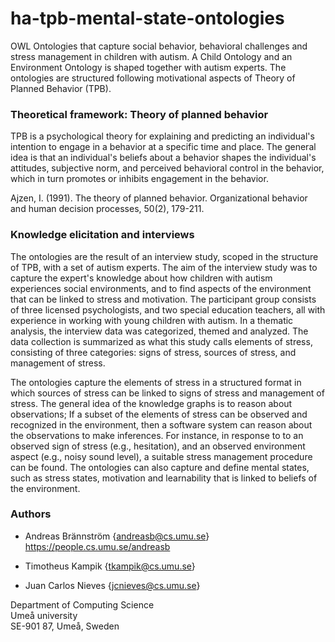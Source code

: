 # ha-tpb-mental-state-ontologies

OWL Ontologies that capture social behavior, behavioral challenges and stress management in children with autism. A Child Ontology and an Environment Ontology is shaped together with autism experts. The ontologies are structured following motivational aspects of Theory of Planned Behavior (TPB).

### Theoretical framework: Theory of planned behavior

TPB is a psychological theory for explaining and predicting an individual's intention to engage in a behavior at a specific time and place. The general idea is that an individual's beliefs about a behavior shapes the individual's attitudes, subjective norm, and perceived behavioral control in the behavior, which in turn promotes or inhibits engagement in the behavior.

Ajzen, I. (1991). The theory of planned behavior. Organizational behavior and human decision processes, 50(2), 179-211.

### Knowledge elicitation and interviews

The ontologies are the result of an interview study, scoped in the structure of TPB, with a set of autism experts. The aim of the interview study was to capture the expert's knowledge about how children with autism experiences social environments, and to find aspects of the environment that can be linked to stress and motivation. The participant group consists of three licensed psychologists, and two special education teachers, all with experience in working with young children with autism. In a thematic analysis, the interview data was categorized, themed and analyzed. The data collection is summarized as what this study calls elements of stress, consisting of three categories: signs of stress, sources of stress, and management of stress.

The ontologies capture the elements of stress in a structured format in which sources of stress can be linked to signs of stress and management of stress. The general idea of the knowledge graphs is to reason about observations; If a subset of the elements of stress can be observed and recognized in the environment, then a software system can reason about the observations to make inferences. For instance, in response to to an observed sign of stress (e.g., hesitation), and an observed environment aspect (e.g., noisy sound level), a suitable stress management procedure can be found. The ontologies can also capture and define mental states, such as stress states, motivation and learnability that is linked to beliefs of the environment.

### Authors

* Andreas Brännström {andreasb@cs.umu.se} 
  https://people.cs.umu.se/andreasb

* Timotheus Kampik {tkampik@cs.umu.se} 
* Juan Carlos Nieves {jcnieves@cs.umu.se}

Department of Computing Science  
Umeå university  
SE-901 87, Umeå, Sweden  
